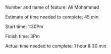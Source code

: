 Number and name of feature: Ali Mohammad

Estimate of time needed to complete: 45 min

Start time: 1:30Pm

Finish time: 3Pm

Actual time needed to complete: 1 hour & 30 min

